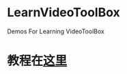 # LearnVideoToolBox
Demos For Learning VideoToolBox

# 教程在[这里](http://www.jianshu.com/notebooks/5037333/latest)

